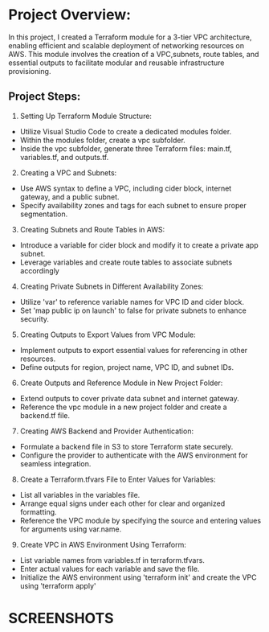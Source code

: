 # **Project Overview:**

In this project, I created a Terraform module for a 3-tier VPC architecture, enabling efficient and scalable deployment of networking
resources on AWS. 
This module involves the creation of a VPC,subnets, route tables, and essential outputs to facilitate modular and reusable infrastructure provisioning.

## **Project Steps:**

1. Setting Up Terraform Module Structure:
- Utilize Visual Studio Code to create a dedicated modules folder.
- Within the modules folder, create a vpc subfolder.
- Inside the vpc subfolder, generate three Terraform files: main.tf, variables.tf, and outputs.tf.

2. Creating a VPC and Subnets:
- Use AWS syntax to define a VPC, including cider block, internet gateway, and a public subnet.
- Specify availability zones and tags for each subnet to ensure proper segmentation.

3. Creating Subnets and Route Tables in AWS:
- Introduce a variable for cider block and modify it to create a private app subnet.
- Leverage variables and create route tables to associate subnets accordingly

4. Creating Private Subnets in Different Availability Zones:
- Utilize 'var' to reference variable names for VPC ID and cider block.
- Set 'map public ip on launch' to false for private subnets to enhance security.

5. Creating Outputs to Export Values from VPC Module:
- Implement outputs to export essential values for referencing in other resources.
- Define outputs for region, project name, VPC ID, and subnet IDs.

6. Create Outputs and Reference Module in New Project Folder:
- Extend outputs to cover private data subnet and internet gateway.
- Reference the vpc module in a new project folder and create a backend.tf file.

7. Creating AWS Backend and Provider Authentication:
- Formulate a backend file in S3 to store Terraform state securely.
- Configure the provider to authenticate with the AWS environment for seamless integration.

8. Create a Terraform.tfvars File to Enter Values for Variables:
- List all variables in the variables file.
- Arrange equal signs under each other for clear and organized formatting.
- Reference the VPC module by specifying the source and entering values for arguments using var.name.

9. Create VPC in AWS Environment Using Terraform:
- List variable names from variables.tf in terraform.tfvars.
- Enter actual values for each variable and save the file.
- Initialize the AWS environment using 'terraform init' and create the VPC using 'terraform apply'


# **SCREENSHOTS**



